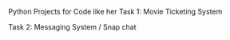 Python Projects for Code like her 
Task 1:
Movie Ticketing System

Task 2:
Messaging System / Snap chat
